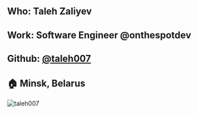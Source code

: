 ## Who: Taleh Zaliyev
## Work: Software Engineer @onthespotdev
## Github: [@taleh007](https://github.com/taleh007)
## :house: Minsk, Belarus
![taleh007](https://avatars1.githubusercontent.com/u/12513631?s=460&v=4)
